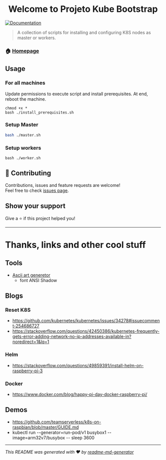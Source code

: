<h1 align="center">Welcome to Projeto Kube Bootstrap</h1>
<p>
  <a href="https://projetokube.github.io/" target="_blank">
    <img alt="Documentation" src="https://img.shields.io/badge/documentation-yes-brightgreen.svg" />
  </a>
</p>

> A collection of scripts for installing and configuring K8S nodes as master or workers.

### 🏠 [Homepage](https://projetokube.github.io/)

## Usage


### For all machines
Update permissions to execute script and install prerequisites. At end, reboot the machine.

```
chmod +x *
bash ./install_prerequisites.sh
```

### Setup Master
```sh
bash ./master.sh
```

### Setup workers
```
bash ./worker.sh
```

## 🤝 Contributing

Contributions, issues and feature requests are welcome!<br />Feel free to check [issues page](https://github.com/CBSIIFSLagarto/scripts-install-kubernetes/issues).

## Show your support

Give a ⭐️ if this project helped you!

***

# Thanks, links and other cool stuff


## Tools
- [Ascii art generetor](http://patorjk.com/software/taag/)
  - font ANSI Shadow

## Blogs

### Reset K8S
- https://github.com/kubernetes/kubernetes/issues/34278#issuecomment-254686727
- https://stackoverflow.com/questions/42450386/kubernetes-frequently-gets-error-adding-network-no-ip-addresses-available-in?noredirect=1&lq=1

### Helm
 - https://stackoverflow.com/questions/49859391/install-helm-on-raspberry-pi-3

### Docker
- https://www.docker.com/blog/happy-pi-day-docker-raspberry-pi/

## Demos
- https://github.com/teamserverless/k8s-on-raspbian/blob/master/GUIDE.md
- kubectl run --generator=run-pod/v1 busybox1 --image=arm32v7/busybox -- sleep 3600

***
_This README was generated with ❤️ by [readme-md-generator](https://github.com/kefranabg/readme-md-generator)_
